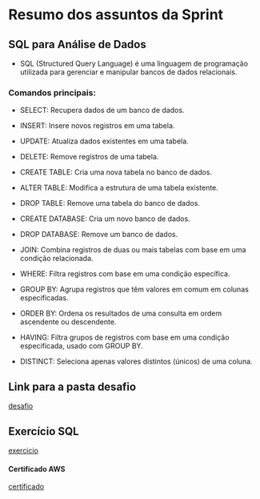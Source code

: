 # Resumo dos assuntos da Sprint
## SQL para Análise de Dados
*  SQL (Structured Query Language) é uma linguagem de programação utilizada para gerenciar e manipular bancos de dados relacionais.

### Comandos principais:

* SELECT: Recupera dados de um banco de dados.

* INSERT: Insere novos registros em uma tabela.

* UPDATE: Atualiza dados existentes em uma tabela.

* DELETE: Remove registros de uma tabela.

* CREATE TABLE: Cria uma nova tabela no banco de dados.

* ALTER TABLE: Modifica a estrutura de uma tabela existente.

* DROP TABLE: Remove uma tabela do banco de dados.

* CREATE DATABASE: Cria um novo banco de dados.

* DROP DATABASE: Remove um banco de dados.

* JOIN: Combina registros de duas ou mais tabelas com base em uma condição relacionada.

* WHERE: Filtra registros com base em uma condição específica.

* GROUP BY: Agrupa registros que têm valores em comum em colunas especificadas.

* ORDER BY: Ordena os resultados de uma consulta em ordem ascendente ou descendente.

* HAVING: Filtra grupos de registros com base em uma condição especificada, usado com GROUP BY.

* DISTINCT: Seleciona apenas valores distintos (únicos) de uma coluna.


## Link para a pasta desafio
[desafio](https://github.com/grazysb/Programa_de_Bolsas_Compass-UOL/blob/ea3f307867ca422e7e7bc50fa7aa933f3925da51/desafio_s2.md)

## Exercício SQL
[exercicio](https://github.com/grazysb/Programa_de_Bolsas_Compass-UOL/blob/main/Atividade_sprint2)

#### Certificado AWS
[certificado](https://github.com/grazysb/Programa_de_Bolsas_Compass-UOL/blob/bbac0f447c0a5117c5e57e7ad1e6449f4e37d8fa/Arquivos_sprint2/13660_3_5472010_1715994968_AWS%20Course%20Completion%20Certificate.pdf)